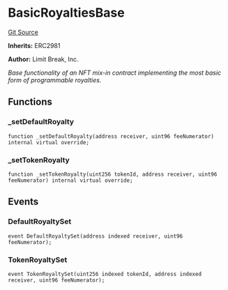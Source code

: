 # BasicRoyaltiesBase
[Git Source](https://github.com/zanzai-dev/creator-token-standards/blob/e3ca932d2edc594487078ba2c4da4e803f84d6a3/src/programmable-royalties/BasicRoyalties.sol)

**Inherits:**
ERC2981

**Author:**
Limit Break, Inc.

*Base functionality of an NFT mix-in contract implementing the most basic form of programmable royalties.*


## Functions
### _setDefaultRoyalty


```solidity
function _setDefaultRoyalty(address receiver, uint96 feeNumerator) internal virtual override;
```

### _setTokenRoyalty


```solidity
function _setTokenRoyalty(uint256 tokenId, address receiver, uint96 feeNumerator) internal virtual override;
```

## Events
### DefaultRoyaltySet

```solidity
event DefaultRoyaltySet(address indexed receiver, uint96 feeNumerator);
```

### TokenRoyaltySet

```solidity
event TokenRoyaltySet(uint256 indexed tokenId, address indexed receiver, uint96 feeNumerator);
```

